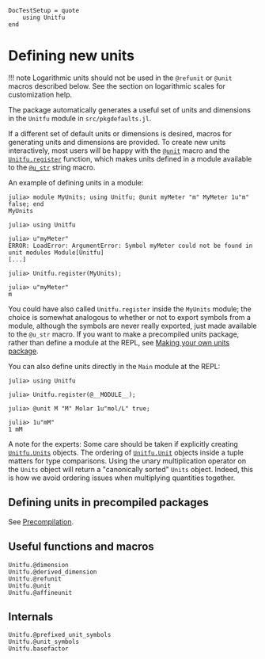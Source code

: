 ```@meta
DocTestSetup = quote
    using Unitfu
end
```
# Defining new units

!!! note
    Logarithmic units should not be used in the `@refunit` or `@unit` macros described below.
    See the section on logarithmic scales for customization help.

The package automatically generates a useful set of units and dimensions in the
`Unitfu` module in `src/pkgdefaults.jl`.

If a different set of default units or dimensions is desired, macros for
generating units and dimensions are provided. To create new units
interactively, most users will be happy with the [`@unit`](@ref) macro
and the [`Unitfu.register`](@ref) function, which makes units defined in a module
available to the [`@u_str`](@ref) string macro.

An example of defining units in a module:

```jldoctest
julia> module MyUnits; using Unitfu; @unit myMeter "m" MyMeter 1u"m" false; end
MyUnits

julia> using Unitfu

julia> u"myMeter"
ERROR: LoadError: ArgumentError: Symbol myMeter could not be found in unit modules Module[Unitfu]
[...]

julia> Unitfu.register(MyUnits);

julia> u"myMeter"
m
```

You could have also called `Unitfu.register` inside the `MyUnits` module; the choice is
somewhat analogous to whether or not to export symbols from a module, although the symbols
are never really exported, just made available to the `@u_str` macro. If you want to make a
precompiled units package, rather than define a module at the REPL,
see [Making your own units package](@ref).

You can also define units directly in the `Main` module at the REPL:

```jldoctest
julia> using Unitfu

julia> Unitfu.register(@__MODULE__);

julia> @unit M "M" Molar 1u"mol/L" true;

julia> 1u"mM"
1 mM
```

A note for the experts: Some care should be taken if explicitly creating
[`Unitfu.Units`](@ref) objects. The ordering of [`Unitfu.Unit`](@ref) objects
inside a tuple matters for type comparisons. Using the unary multiplication
operator on the `Units` object will return a "canonically sorted" `Units` object.
Indeed, this is how we avoid ordering issues when multiplying quantities together.

## Defining units in precompiled packages

See [Precompilation](@ref).

## Useful functions and macros
```@docs
Unitfu.@dimension
Unitfu.@derived_dimension
Unitfu.@refunit
Unitfu.@unit
Unitfu.@affineunit
```

## Internals
```@docs
Unitfu.@prefixed_unit_symbols
Unitfu.@unit_symbols
Unitfu.basefactor
```
